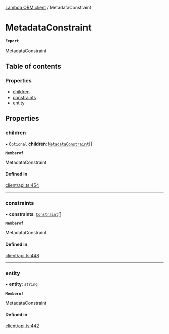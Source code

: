 [Lambda ORM client](../README.md) / MetadataConstraint

# MetadataConstraint

**`Export`**

MetadataConstraint

## Table of contents

### Properties

- [children](MetadataConstraint.md#children)
- [constraints](MetadataConstraint.md#constraints)
- [entity](MetadataConstraint.md#entity)

## Properties

### children

• `Optional` **children**: [`MetadataConstraint`](MetadataConstraint.md)[]

**`Memberof`**

MetadataConstraint

#### Defined in

[client/api.ts:454](https://github.com/FlavioLionelRita/lambdaorm-client-node/blob/c705977/src/lib/client/api.ts#L454)

___

### constraints

• **constraints**: [`Constraint`](Constraint.md)[]

**`Memberof`**

MetadataConstraint

#### Defined in

[client/api.ts:448](https://github.com/FlavioLionelRita/lambdaorm-client-node/blob/c705977/src/lib/client/api.ts#L448)

___

### entity

• **entity**: `string`

**`Memberof`**

MetadataConstraint

#### Defined in

[client/api.ts:442](https://github.com/FlavioLionelRita/lambdaorm-client-node/blob/c705977/src/lib/client/api.ts#L442)
